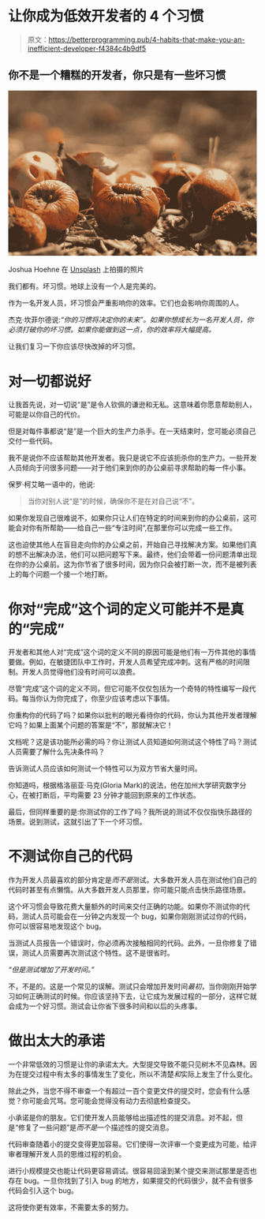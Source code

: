 # 让你成为低效开发者的 4 个习惯

> 原文：<https://betterprogramming.pub/4-habits-that-make-you-an-inefficient-developer-f4384c4b9df5>

## 你不是一个糟糕的开发者，你只是有一些坏习惯

![](img/da2d7d09fdeac11292294f72cfd8594e.png)

Joshua Hoehne 在 [Unsplash](https://unsplash.com?utm_source=medium&utm_medium=referral) 上拍摄的照片

我们都有。坏习惯。地球上没有一个人是完美的。

作为一名开发人员，坏习惯会严重影响你的效率。它们也会影响你周围的人。

杰克·坎菲尔德说:*“你的习惯将决定你的未来”。如果你想成长为一名开发人员，你必须打破你的坏习惯。如果你能做到这一点，你的效率将大幅提高。*

让我们复习一下你应该尽快改掉的坏习惯。

# 对一切都说好

让我首先说，对一切说“是”是令人钦佩的谦逊和无私。这意味着你愿意帮助别人，可能是以你自己的代价。

但是对每件事都说“是”是一个巨大的生产力杀手。在一天结束时，您可能必须自己交付一些代码。

我不是说你不应该帮助其他开发者。我只是说它不应该扼杀你的生产力。一些开发人员倾向于问很多问题——对于他们来到你的办公桌前寻求帮助的每一件小事。

保罗·柯艾略一语中的，他说:

> 当你对别人说“是”的时候，确保你不是在对自己说“不”。

如果你发现自己很难说不，如果你只让人们在特定的时间来到你的办公桌前，这可能会对你有所帮助——给自己一些“专注时间”,在那里你可以完成一些工作。

这也迫使其他人在盲目走向你的办公桌之前，开始自己寻找解决方案。如果他们真的想不出解决办法，他们可以把问题写下来。最终，他们会带着一份问题清单出现在你的办公桌前。这为你节省了很多时间，因为你只会被打断一次，而不是被列表上的每个问题一个接一个地打断。

# 你对“完成”这个词的定义可能并不是真的“完成”

开发者和其他人对“完成”这个词的定义不同的原因可能是他们有一万件其他的事情要做。例如，在敏捷团队中工作时，开发人员希望完成冲刺。这有严格的时间限制。开发人员觉得他们没有时间可以浪费。

尽管“完成”这个词的定义不同，但它可能不仅仅包括为一个奇特的特性编写一段代码。每当你认为你完成了，你至少应该考虑以下事情。

你重构你的代码了吗？如果你以批判的眼光看待你的代码，你认为其他开发者理解它吗？如果上面某个问题的答案是“不”，那就解决它！

文档呢？这是该功能所必需的吗？你让测试人员知道如何测试这个特性了吗？测试人员需要了解什么先决条件吗？

告诉测试人员应该如何测试一个特性可以为双方节省大量时间。

你知道吗，根据格洛丽亚·马克(Gloria Mark)的说法，他在加州大学研究数字分心，在被打断后，平均需要 23 分钟才能回到原来的工作状态。

最后，但同样重要的是:你测试你的工作了吗？我所说的测试不仅仅指快乐路径的场景。说到测试，这就引出了下一个坏习惯。

# 不测试你自己的代码

作为开发人员最喜欢的部分肯定是*而不是*测试。大多数开发人员在测试他们自己的代码时甚至有点懒惰。从大多数开发人员那里，你可能只能点击快乐路径场景。

这个坏习惯会导致花费大量额外的时间来交付正确的功能。如果你不测试你的代码，测试人员可能会在一分钟之内发现一个 bug，如果你刚刚测试过你的代码，你可以很容易地发现这个 bug。

当测试人员报告一个错误时，你必须再次接触相同的代码。此外，一旦你修复了错误，测试人员需要再次测试这个特性。这不是很省时。

*“但是测试增加了开发时间。”*

不，不是的。这是一个常见的误解。测试只会增加开发时间*最初*，当你刚刚开始学习如何正确测试的时候。你应该坚持下去，让它成为发展过程的一部分，这样它就会成为一个好习惯。测试会让你省下很多时间和以后的头疼事。

# 做出太大的承诺

一个非常低效的习惯是让你的承诺太大。大型提交导致不能只见树木不见森林。因为在提交过程中有太多的事情发生了变化，所以不清楚*和*实际上发生了什么变化。

除此之外，当您不得不审查一个有超过一百个变更文件的提交时，您会有什么感觉？你可能会咒骂。您可能会觉得没有动力去彻底检查提交。

小承诺是你的朋友。它们使开发人员能够给出描述性的提交消息。对不起，但是“修复了一些问题”是*而不是*一个描述性的提交消息。

代码审查随着小的提交变得更加容易。它们使得一次评审一个变更成为可能，给评审者理解开发人员的思维过程的机会。

进行小规模提交也能让代码更容易调试。很容易回滚到某个提交来测试那里是否也存在 bug。一旦你找到了引入 bug 的地方，如果提交的代码很少，就不会有很多代码会引入这个 bug。

这将使你更有效率，不需要太多的努力。